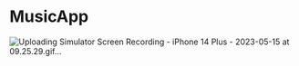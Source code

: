 # MusicApp
![Uploading Simulator Screen Recording - iPhone 14 Plus - 2023-05-15 at 09.25.29.gif…]()
